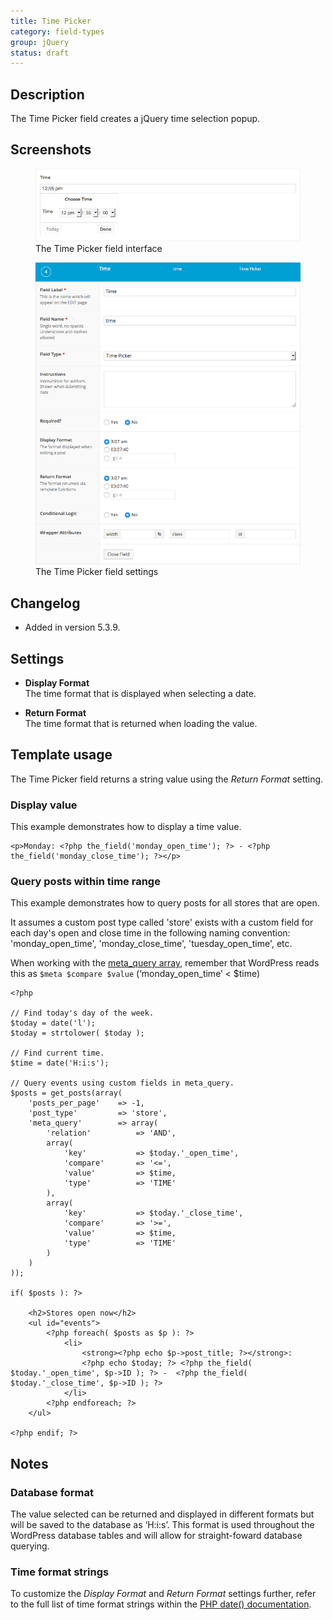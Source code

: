 ```yaml
---
title: Time Picker
category: field-types
group: jQuery
status: draft
---
```


## Description
The Time Picker field creates a jQuery time selection popup.

## Screenshots
<div class="gallery">
	<figure>
		<a href="https://raw.githubusercontent.com/AdvancedCustomFields/docs/master/assets/acf-time-picker-field-interface.png">
			<img src="https://raw.githubusercontent.com/AdvancedCustomFields/docs/master/assets/acf-time-picker-field-interface.png" alt="A time picker field that allows you to choose a specific time" />
		</a>
		<figcaption>The Time Picker field interface</figcaption>
	</figure>
	<figure>
		<a href="https://raw.githubusercontent.com/AdvancedCustomFields/docs/master/assets/acf-time-picker-field-settings.png">
			<img src="https://raw.githubusercontent.com/AdvancedCustomFields/docs/master/assets/acf-time-picker-field-settings.png" alt="List of field settings shown when setting up a time picker field" />
		</a>
		<figcaption>The Time Picker field settings</figcaption>
	</figure>
</div>

## Changelog
- Added in version 5.3.9.

## Settings
- **Display Format**  
  The time format that is displayed when selecting a date.
  
- **Return Format**  
  The time format that is returned when loading the value.

## Template usage
The Time Picker field returns a string value using the _Return Format_ setting.

### Display value
This example demonstrates how to display a time value.
```
<p>Monday: <?php the_field('monday_open_time'); ?> - <?php the_field('monday_close_time'); ?></p>
```

### Query posts within time range 
This example demonstrates how to query posts for all stores that are open.

It assumes a custom post type called 'store' exists with a custom field for each day's open and close time in the following naming convention: 'monday_open_time', 'monday_close_time', 'tuesday_open_time', etc.

When working with the [meta_query array](https://codex.wordpress.org/Class_Reference/WP_Query#Custom_Field_Parameters), remember that WordPress reads this as `$meta $compare $value` (‘monday_open_time’ < $time)
```
<?php

// Find today's day of the week.
$today = date('l');
$today = strtolower( $today );

// Find current time.
$time = date('H:i:s'); 

// Query events using custom fields in meta_query.
$posts = get_posts(array(
	'posts_per_page'	=> -1,
	'post_type'			=> 'store',
	'meta_query' 		=> array(
		'relation' 			=> 'AND',
		array(
	        'key'			=> $today.'_open_time',
	        'compare'		=> '<=',
	        'value'			=> $time,
	        'type'			=> 'TIME'
	    ),
	    array(
	        'key'			=> $today.'_close_time',
	        'compare'		=> '>=',
	        'value'			=> $time,
	        'type'			=> 'TIME'
	    )
    )
));

if( $posts ): ?>

	<h2>Stores open now</h2>
	<ul id="events">
		<?php foreach( $posts as $p ): ?>
			<li>
				<strong><?php echo $p->post_title; ?></strong>: 
				<?php echo $today; ?> <?php the_field( $today.'_open_time', $p->ID ); ?> -  <?php the_field( $today.'_close_time', $p->ID ); ?>
			</li>	
		<?php endforeach; ?>
	</ul>

<?php endif; ?>
```

## Notes

### Database format
The value selected can be returned and displayed in different formats but will be saved to the database as ‘H:i:s’. This format is used throughout the WordPress database tables and will allow for straight-foward database querying.

### Time format strings
To customize the _Display Format_ and _Return Format_ settings further, refer to the full list of time format strings within the [PHP date() documentation](http://php.net/manual/en/function.date.php).
